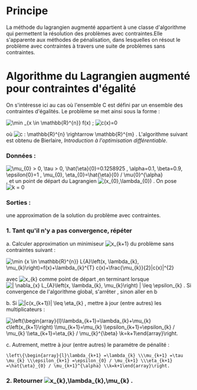 # Principe

La méthode du lagrangien augmenté appartient à une classe d'algorithme qui
permettent la résolution des problèmes avec contraintes.Elle s'apparente aux méthodes de
pénalisation, dans lesquelles on résout le problème avec contraintes à travers une suite de
problèmes sans contraintes.

#  Algorithme du Lagrangien augmenté pour contraintes d'égalité

  On s'intéresse ici au cas où l'ensemble C est défini par un ensemble des contraintes d'égalités.
  Le problème se met ainsi sous la forme :
  
  ![\min _{x \in \mathbb{R}^{n}} f(x)](https://render.githubusercontent.com/render/math?math=%5Cmin%20_%7Bx%20%5Cin%20%5Cmathbb%7BR%7D%5E%7Bn%7D%7D%20f(x))   ;   ![c(x)=0](https://render.githubusercontent.com/render/math?math=c(x)%3D0)
  
où ![c : \mathbb{R}^{n} \rightarrow  \mathbb{R}^{m}](https://render.githubusercontent.com/render/math?math=c%20%3A%20%5Cmathbb%7BR%7D%5E%7Bn%7D%20%5Crightarrow%20%20%5Cmathbb%7BR%7D%5E%7Bm%7D) . L'algorithme suivant est obtenu de  Bierlaire, *Introduction à l'optimisation différentiable*.
  
 
### Données : 
![\mu_{0} > 0, \tau > 0, \hat{\eta}_{0}=0.1258925 ,  \alpha=0.1, \beta=0.9, \epsilon_{0}=1 ,  \mu_{0}, \eta_{0}=\hat{\eta}_{0} / \mu_{0}^{\alpha}](https://render.githubusercontent.com/render/math?math=%5Cmu_%7B0%7D%20%3E%200%2C%20%5Ctau%20%3E%200%2C%20%5Chat%7B%5Ceta%7D_%7B0%7D%3D0.1258925%20%2C%20%20%5Calpha%3D0.1%2C%20%5Cbeta%3D0.9%2C%20%5Cepsilon_%7B0%7D%3D1%20%2C%20%20%5Cmu_%7B0%7D%2C%20%5Ceta_%7B0%7D%3D%5Chat%7B%5Ceta%7D_%7B0%7D%20%2F%20%5Cmu_%7B0%7D%5E%7B%5Calpha%7D)  , et un point de départ du Lagrangien ![(x_{0},\lambda_{0})](https://render.githubusercontent.com/render/math?math=(x_%7B0%7D%2C%5Clambda_%7B0%7D)) . On pose ![k = 0](https://render.githubusercontent.com/render/math?math=k%20%3D%200)

### Sorties :
une approximation de la solution du problème avec contraintes.

### 1. Tant qu'il n'y a pas convergence, répéter
   a. Calculer approximation un minimiseur ![x_{k+1}](https://render.githubusercontent.com/render/math?math=x_%7Bk%2B1%7D) du problème sans contraintes suivant :
   
   ![\min _{x \in \mathbb{R}^{n}} L_{A}\left(x, \lambda_{k}, \mu_{k}\right)=f(x)+\lambda_{k}^{T} c(x)+\frac{\mu_{k}}{2}\|c(x)\|^{2}](https://render.githubusercontent.com/render/math?math=%5Cmin%20_%7Bx%20%5Cin%20%5Cmathbb%7BR%7D%5E%7Bn%7D%7D%20L_%7BA%7D%5Cleft(x%2C%20%5Clambda_%7Bk%7D%2C%20%5Cmu_%7Bk%7D%5Cright)%3Df(x)%2B%5Clambda_%7Bk%7D%5E%7BT%7D%20c(x)%2B%5Cfrac%7B%5Cmu_%7Bk%7D%7D%7B2%7D%5C%7Cc(x)%5C%7C%5E%7B2%7D)
   
avec ![x_{k}](https://render.githubusercontent.com/render/math?math=x_%7Bk%7D) comme point de départ ,en terminant lorsque ![\| \nabla_{x} L_{A}\left(x, \lambda_{k}, \mu_{k}\right) \| \leq \epsilon_{k}](https://render.githubusercontent.com/render/math?math=%5C%7C%20%5Cnabla_%7Bx%7D%20L_%7BA%7D%5Cleft(x%2C%20%5Clambda_%7Bk%7D%2C%20%5Cmu_%7Bk%7D%5Cright)%20%5C%7C%20%5Cleq%20%5Cepsilon_%7Bk%7D) .
Si convergence de l'algorithme global, s'arrêter , sinon aller en b

  b. Si ![\|c(x_{k+1})\| \leq \eta_{k}](https://render.githubusercontent.com/render/math?math=%5C%7Cc(x_%7Bk%2B1%7D)%5C%7C%20%5Cleq%20%5Ceta_%7Bk%7D) , mettre à jour (entre autres) les multiplicateurs :
  
![\left\{\begin{array}{l}\lambda_{k+1}=\lambda_{k}+\mu_{k} c\left(x_{k+1}\right) \\\mu_{k+1}=\mu_{k} \\\epsilon_{k+1}=\epsilon_{k} / \mu_{k} \\\eta_{k+1}=\eta_{k} / \mu_{k}^{\beta} \\k=k+1\end{array}\right.](https://render.githubusercontent.com/render/math?math=%5Cleft%5C%7B%5Cbegin%7Barray%7D%7Bl%7D%5Clambda_%7Bk%2B1%7D%3D%5Clambda_%7Bk%7D%2B%5Cmu_%7Bk%7D%20c%5Cleft(x_%7Bk%2B1%7D%5Cright)%20%5C%5C%5Cmu_%7Bk%2B1%7D%3D%5Cmu_%7Bk%7D%20%5C%5C%5Cepsilon_%7Bk%2B1%7D%3D%5Cepsilon_%7Bk%7D%20%2F%20%5Cmu_%7Bk%7D%20%5C%5C%5Ceta_%7Bk%2B1%7D%3D%5Ceta_%7Bk%7D%20%2F%20%5Cmu_%7Bk%7D%5E%7B%5Cbeta%7D%20%5C%5Ck%3Dk%2B1%5Cend%7Barray%7D%5Cright.)
  
  c. Autrement, mettre à jour (entre autres) le paramétre de pénalité :
  
``\left\{\begin{array}{l}\lambda_{k+1} =\lambda_{k} \\\mu_{k+1} =\tau \mu_{k} \\\epsilon_{k+1} =\epsilon_{0} / \mu_{k+1} \\\eta_{k+1} =\hat{\eta}_{0} / \mu_{k+1}^{\alpha} \\k=k+1\end{array}\right.``
  
### 2. Retourner ![x_{k},\lambda_{k},\mu_{k}](https://render.githubusercontent.com/render/math?math=x_%7Bk%7D%2C%5Clambda_%7Bk%7D%2C%5Cmu_%7Bk%7D) . 
